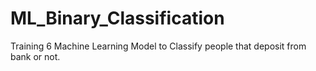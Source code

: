 # ML_Binary_Classification
Training 6 Machine Learning Model to Classify people that deposit from bank or not.  
